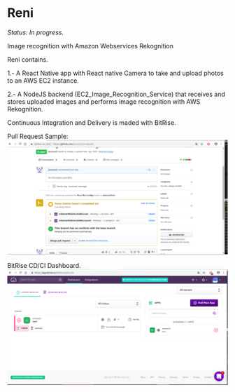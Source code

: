 # Reni
*Status: In progress.*

Image recognition with Amazon Webservices Rekognition

Reni contains.

1.- A React Native app with React native Camera to take and upload photos to an AWS EC2 instance. 

2.- A NodeJS backend (EC2_Image_Recognition_Service) that receives and stores uploaded images and performs image recognition with AWS Rekognition.

Continuous Integration and Delivery is maded with BitRise.

Pull Request Sample:
![alt text](https://github.com/jmunozti/reni/blob/master/doc/PR.png)

BitRise CD/CI Dashboard.
![alt text](https://github.com/jmunozti/reni/blob/master/doc/CI.png)


 
